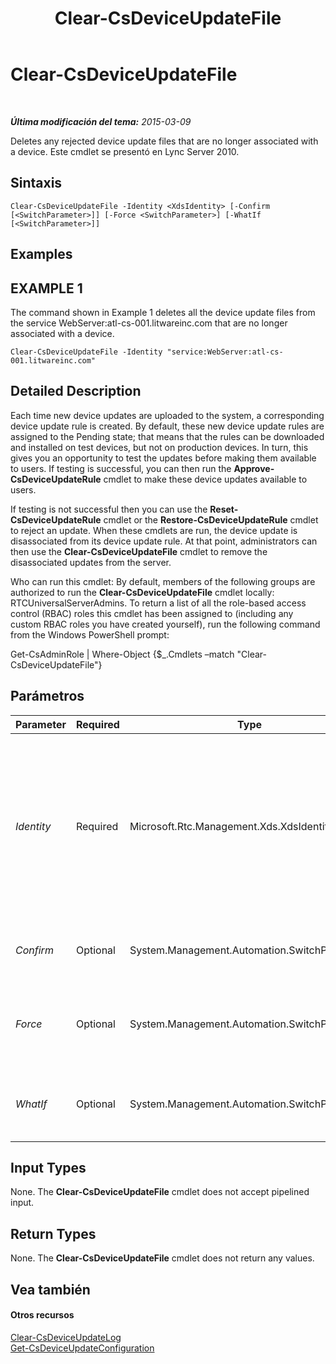 ﻿---
title: Clear-CsDeviceUpdateFile
TOCTitle: Clear-CsDeviceUpdateFile
ms:assetid: 34c5bb61-fcba-4e93-bb21-83b9611f3045
ms:mtpsurl: https://technet.microsoft.com/es-es/library/Gg425835(v=OCS.15)
ms:contentKeyID: 48274897
ms.date: 01/07/2017
mtps_version: v=OCS.15
ms.translationtype: HT
---

# Clear-CsDeviceUpdateFile

 

_**Última modificación del tema:** 2015-03-09_

Deletes any rejected device update files that are no longer associated with a device. Este cmdlet se presentó en Lync Server 2010.

## Sintaxis

    Clear-CsDeviceUpdateFile -Identity <XdsIdentity> [-Confirm [<SwitchParameter>]] [-Force <SwitchParameter>] [-WhatIf [<SwitchParameter>]]

## Examples

## EXAMPLE 1

The command shown in Example 1 deletes all the device update files from the service WebServer:atl-cs-001.litwareinc.com that are no longer associated with a device.

    Clear-CsDeviceUpdateFile -Identity "service:WebServer:atl-cs-001.litwareinc.com"

## Detailed Description

Each time new device updates are uploaded to the system, a corresponding device update rule is created. By default, these new device update rules are assigned to the Pending state; that means that the rules can be downloaded and installed on test devices, but not on production devices. In turn, this gives you an opportunity to test the updates before making them available to users. If testing is successful, you can then run the **Approve-CsDeviceUpdateRule** cmdlet to make these device updates available to users.

If testing is not successful then you can use the **Reset-CsDeviceUpdateRule** cmdlet or the **Restore-CsDeviceUpdateRule** cmdlet to reject an update. When these cmdlets are run, the device update is disassociated from its device update rule. At that point, administrators can then use the **Clear-CsDeviceUpdateFile** cmdlet to remove the disassociated updates from the server.

Who can run this cmdlet: By default, members of the following groups are authorized to run the **Clear-CsDeviceUpdateFile** cmdlet locally: RTCUniversalServerAdmins. To return a list of all the role-based access control (RBAC) roles this cmdlet has been assigned to (including any custom RBAC roles you have created yourself), run the following command from the Windows PowerShell prompt:

Get-CsAdminRole | Where-Object {$\_.Cmdlets –match "Clear-CsDeviceUpdateFile"}

## Parámetros


<table>
<colgroup>
<col style="width: 25%" />
<col style="width: 25%" />
<col style="width: 25%" />
<col style="width: 25%" />
</colgroup>
<thead>
<tr class="header">
<th>Parameter</th>
<th>Required</th>
<th>Type</th>
<th>Description</th>
</tr>
</thead>
<tbody>
<tr class="odd">
<td><p><em>Identity</em></p></td>
<td><p>Required</p></td>
<td><p>Microsoft.Rtc.Management.Xds.XdsIdentity</p></td>
<td><p>Unique identifier of the service hosting the device update files. For example, this syntax clears device update files from the Servicios web service for the pool atl-cs-001.litwareinc.com: -Identity &quot;service:WebServer:atl-cs-001.litwareinc.com&quot;.</p></td>
</tr>
<tr class="even">
<td><p><em>Confirm</em></p></td>
<td><p>Optional</p></td>
<td><p>System.Management.Automation.SwitchParameter</p></td>
<td><p>Se le pedirá confirmación antes de ejecutar el comando.</p></td>
</tr>
<tr class="odd">
<td><p><em>Force</em></p></td>
<td><p>Optional</p></td>
<td><p>System.Management.Automation.SwitchParameter</p></td>
<td><p>Suppresses the display of any non-fatal error message that might occur when running the command.</p></td>
</tr>
<tr class="even">
<td><p><em>WhatIf</em></p></td>
<td><p>Optional</p></td>
<td><p>System.Management.Automation.SwitchParameter</p></td>
<td><p>Describe qué sucedería si se ejecutara el comando sin ejecutarlo realmente.</p></td>
</tr>
</tbody>
</table>


## Input Types

None. The **Clear-CsDeviceUpdateFile** cmdlet does not accept pipelined input.

## Return Types

None. The **Clear-CsDeviceUpdateFile** cmdlet does not return any values.

## Vea también

#### Otros recursos

[Clear-CsDeviceUpdateLog](clear-csdeviceupdatelog.md)  
[Get-CsDeviceUpdateConfiguration](get-csdeviceupdateconfiguration.md)

